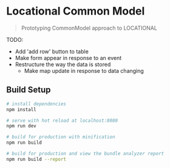 # Locational Common Model

> Prototyping CommonModel approach to LOCATIONAL


TODO:
- Add 'add row' button to table
- Make form appear in response to an event
- Restructure the way the data is stored
  - Make map update in response to data changing

## Build Setup

``` bash
# install dependencies
npm install

# serve with hot reload at localhost:8080
npm run dev

# build for production with minification
npm run build

# build for production and view the bundle analyzer report
npm run build --report
```

